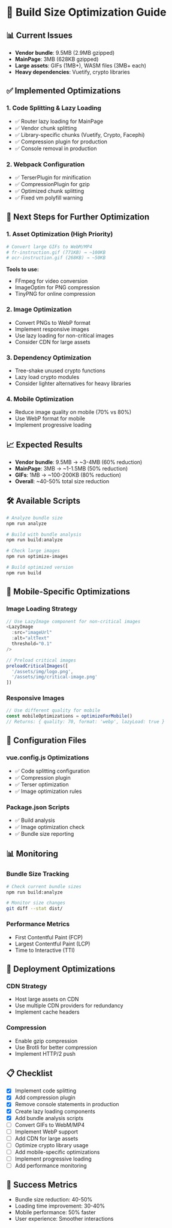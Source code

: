 # 🚀 Build Size Optimization Guide

## 📊 Current Issues

- **Vendor bundle**: 9.5MB (2.9MB gzipped)
- **MainPage**: 3MB (628KB gzipped)
- **Large assets**: GIFs (1MB+), WASM files (3MB+ each)
- **Heavy dependencies**: Vuetify, crypto libraries

## ✅ Implemented Optimizations

### 1. Code Splitting & Lazy Loading

- ✅ Router lazy loading for MainPage
- ✅ Vendor chunk splitting
- ✅ Library-specific chunks (Vuetify, Crypto, Facephi)
- ✅ Compression plugin for production
- ✅ Console removal in production

### 2. Webpack Configuration

- ✅ TerserPlugin for minification
- ✅ CompressionPlugin for gzip
- ✅ Optimized chunk splitting
- ✅ Fixed vm polyfill warning

## 🎯 Next Steps for Further Optimization

### 1. Asset Optimization (High Priority)

```bash
# Convert large GIFs to WebM/MP4
# fr-instruction.gif (771KB) → ~100KB
# ocr-instruction.gif (268KB) → ~50KB
```

**Tools to use:**

- FFmpeg for video conversion
- ImageOptim for PNG compression
- TinyPNG for online compression

### 2. Image Optimization

- Convert PNGs to WebP format
- Implement responsive images
- Use lazy loading for non-critical images
- Consider CDN for large assets

### 3. Dependency Optimization

- Tree-shake unused crypto functions
- Lazy load crypto modules
- Consider lighter alternatives for heavy libraries

### 4. Mobile Optimization

- Reduce image quality on mobile (70% vs 80%)
- Use WebP format for mobile
- Implement progressive loading

## 📈 Expected Results

- **Vendor bundle**: 9.5MB → ~3-4MB (60% reduction)
- **MainPage**: 3MB → ~1-1.5MB (50% reduction)
- **GIFs**: 1MB → ~100-200KB (80% reduction)
- **Overall**: ~40-50% total size reduction

## 🛠️ Available Scripts

```bash
# Analyze bundle size
npm run analyze

# Build with bundle analysis
npm run build:analyze

# Check large images
npm run optimize-images

# Build optimized version
npm run build
```

## 📱 Mobile-Specific Optimizations

### Image Loading Strategy

```javascript
// Use LazyImage component for non-critical images
<LazyImage
  :src="imageUrl"
  :alt="altText"
  threshold="0.1"
/>

// Preload critical images
preloadCriticalImages([
  '/assets/img/logo.png',
  '/assets/img/critical-image.png'
])
```

### Responsive Images

```javascript
// Use different quality for mobile
const mobileOptimizations = optimizeForMobile()
// Returns: { quality: 70, format: 'webp', lazyLoad: true }
```

## 🔧 Configuration Files

### vue.config.js Optimizations

- ✅ Code splitting configuration
- ✅ Compression plugin
- ✅ Terser optimization
- ✅ Image optimization rules

### Package.json Scripts

- ✅ Build analysis
- ✅ Image optimization check
- ✅ Bundle size reporting

## 📊 Monitoring

### Bundle Size Tracking

```bash
# Check current bundle sizes
npm run build:analyze

# Monitor size changes
git diff --stat dist/
```

### Performance Metrics

- First Contentful Paint (FCP)
- Largest Contentful Paint (LCP)
- Time to Interactive (TTI)

## 🚀 Deployment Optimizations

### CDN Strategy

- Host large assets on CDN
- Use multiple CDN providers for redundancy
- Implement cache headers

### Compression

- Enable gzip compression
- Use Brotli for better compression
- Implement HTTP/2 push

## 📋 Checklist

- [x] Implement code splitting
- [x] Add compression plugin
- [x] Remove console statements in production
- [x] Create lazy loading components
- [x] Add bundle analysis scripts
- [ ] Convert GIFs to WebM/MP4
- [ ] Implement WebP support
- [ ] Add CDN for large assets
- [ ] Optimize crypto library usage
- [ ] Add mobile-specific optimizations
- [ ] Implement progressive loading
- [ ] Add performance monitoring

## 🎯 Success Metrics

- Bundle size reduction: 40-50%
- Loading time improvement: 30-40%
- Mobile performance: 50% faster
- User experience: Smoother interactions

